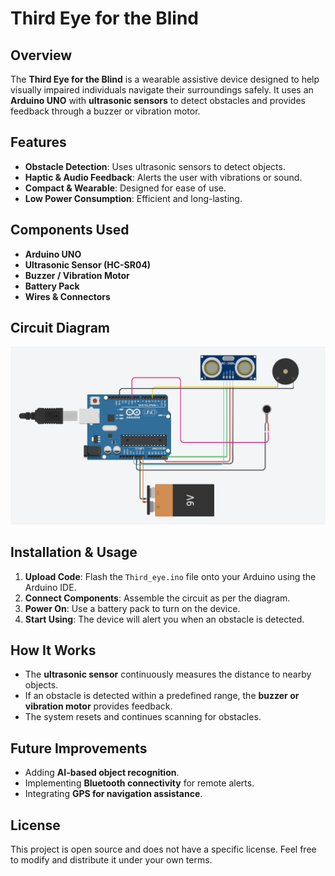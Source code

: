 # Third Eye for the Blind

## Overview
The **Third Eye for the Blind** is a wearable assistive device designed to help visually impaired individuals navigate their surroundings safely. It uses an **Arduino UNO** with **ultrasonic sensors** to detect obstacles and provides feedback through a buzzer or vibration motor.

## Features
- **Obstacle Detection**: Uses ultrasonic sensors to detect objects.
- **Haptic & Audio Feedback**: Alerts the user with vibrations or sound.
- **Compact & Wearable**: Designed for ease of use.
- **Low Power Consumption**: Efficient and long-lasting.

## Components Used
- **Arduino UNO**
- **Ultrasonic Sensor (HC-SR04)**
- **Buzzer / Vibration Motor**
- **Battery Pack**
- **Wires & Connectors**

## Circuit Diagram
![Circuit Diagram](Thirdeye_circuit.png)



## Installation & Usage
1. **Upload Code**: Flash the `Third_eye.ino` file onto your Arduino using the Arduino IDE.
2. **Connect Components**: Assemble the circuit as per the diagram.
3. **Power On**: Use a battery pack to turn on the device.
4. **Start Using**: The device will alert you when an obstacle is detected.

## How It Works
- The **ultrasonic sensor** continuously measures the distance to nearby objects.
- If an obstacle is detected within a predefined range, the **buzzer or vibration motor** provides feedback.
- The system resets and continues scanning for obstacles.

## Future Improvements
- Adding **AI-based object recognition**.
- Implementing **Bluetooth connectivity** for remote alerts.
- Integrating **GPS for navigation assistance**.

## License
This project is open source and does not have a specific license. Feel free to modify and distribute it under your own terms.
